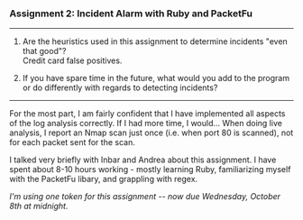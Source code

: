 ### Assignment 2: Incident Alarm with Ruby and PacketFu
___

1. Are the heuristics used in this assignment to determine incidents "even that good"?  
Credit card false positives.

2. If you have spare time in the future, what would you add to the program or do differently with regards to detecting incidents?

---

For the most part, I am fairly confident that I have implemented all aspects of the log analysis correctly. If I had more time, I would... 
When doing live analysis, I report an Nmap scan just once (i.e. when port 80 is scanned), not for each packet sent for the scan.

I talked very briefly with Inbar and Andrea about this assignment. I have spent about 8-10 hours working - mostly learning Ruby, familiarizing myself with the PacketFu libary, and grappling with regex.

*I'm using one token for this assignment -- now due Wednesday, October 8th at midnight.*
